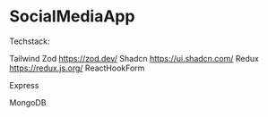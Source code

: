 # SocialMediaApp

Techstack:

Tailwind
Zod https://zod.dev/
Shadcn https://ui.shadcn.com/
Redux https://redux.js.org/
ReactHookForm

Express

MongoDB
